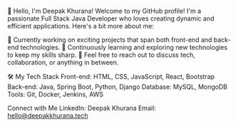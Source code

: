 👋 Hello, I'm Deepak Khurana!
Welcome to my GitHub profile!
I'm a passionate Full Stack Java Developer who loves creating dynamic and efficient applications. Here's a bit more about me:

🔭 Currently working on exciting projects that span both front-end and back-end technologies.
🌱 Continuously learning and exploring new technologies to keep my skills sharp.
💬 Feel free to reach out to discuss tech, collaboration, or anything in between.

🛠️ My Tech Stack
Front-end: HTML, CSS, JavaScript, React, Bootstrap
Back-end: Java, Spring Boot, Python, Django
Database: MySQL, MongoDB
Tools: Git, Docker, Jenkins, AWS


 Connect with Me
LinkedIn: Deepak Khurana
Email: hello@deepakkhurana.tech
